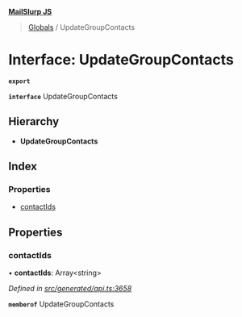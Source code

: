 **[MailSlurp JS](../README.md)**

> [Globals](../README.md) / UpdateGroupContacts

# Interface: UpdateGroupContacts

**`export`** 

**`interface`** UpdateGroupContacts

## Hierarchy

* **UpdateGroupContacts**

## Index

### Properties

* [contactIds](updategroupcontacts.md#contactids)

## Properties

### contactIds

•  **contactIds**: Array\<string>

*Defined in [src/generated/api.ts:3658](https://github.com/mailslurp/mailslurp-client/blob/65d1444/src/generated/api.ts#L3658)*

**`memberof`** UpdateGroupContacts
